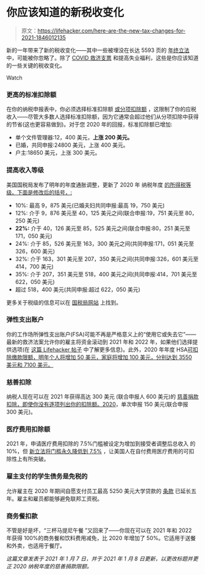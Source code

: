 # 你应该知道的新税收变化

> 原文：<https://lifehacker.com/here-are-the-new-tax-changes-for-2021-1846012135>

新的一年带来了新的税收变化——其中一些被埋没在长达 5593 页的 [年终立法](https://rules.house.gov/sites/democrats.rules.house.gov/files/BILLS-116HR133SA-RCP-116-68.pdf) 中，可能被你忽略了。除了 [COVID 救济支票](https://twocents.lifehacker.com/how-to-get-your-second-covid-relief-check-1845935356) 和提高失业福利，这些是你应该知道的一些关键的税收变化。

Watch

### **更高的标准扣除额**

在你的纳税申报表中，你必须选择标准扣除额 [或分项扣除额](https://www.nerdwallet.com/blog/taxes/itemize-take-standard-deduction/) ，这限制了你的应税收入——尽管大多数人选择标准扣除额，因为它通常会超过他们从分项扣除中获得的节省(这也更容易做到)。对于您 2020 年的回报，标准扣除额已增加:

*   单个文件管理器:12，400 美元，**上涨 200 美元。**
*   已婚，共同申报:24800 美元，上涨 400 美元。
*   户主:18650 美元，上涨 300 美元。

### **提高收入等级**

美国国税局发布了明年的年度通胀调整，更新了 2020 年 纳税年度 [的所得税等级。下面是修改后的括号，:](https://www.efile.com/irs-income-tax-return-forms-and-schedules-for-year-2020/#:~:text=IRS%20Income%20Tax%20Forms%2C%20Schedules,2021%20and%20October%2015%2C%202021.)

*   10%: 最高 9，875 美元(已婚夫妇共同申报:最高 19，750 美元)
*   12%: 介于 9，876 美元至 40，125 美元之间(联合申报:19，751 美元至 80，250 美元)
*   **22%:** 介于 40，126 美元至 85，525 美元之间(联合申报:80，251 美元至 171，050 美元)
*   24%: 介于 85，526 美元至 163，300 美元之间(共同申报:171，051 美元至 326，600 美元)
*   32%: 介于 163，301 美元至 207，350 美元之间(共同申报:326，601 美元至 414，700 美元)
*   35%: 介于 207，351 美元至 518，400 美元之间(共同申报:414，701 美元至 622，050 美元)
*   超过 518，400 美元(共同申报:超过 622，050 美元)

更多关于税级的信息可以在 [国税局网站](https://www.irs.gov/newsroom/irs-provides-tax-inflation-adjustments-for-tax-year-2020) 上找到。

### **弹性支出账户**

你的工作场所弹性支出账户(FSA)可能不再是严格意义上的“使用它或失去它”——最新的救济法案允许你的雇主将资金滚动到 2021 年和 2022 年，如果他们选择提供选项(在 [这篇 Lifehacker 帖子](https://www.kiplinger.com/taxes/tax-brackets/601634/what-are-the-income-tax-brackets) 中了解更多信息)。此外，2020 年年度 HSA[可扣除缴款限额，明年个人将增加 50 美元，家庭将增加 100 美元，分别达到 3550 美元和 7100 美元。](https://www.cnbc.com/2019/06/03/these-are-the-new-hsa-limits-for-2020.html)

### **慈善扣除**

纳税人现在可以在 2021 年获得高达 300 美元 (联合申报人 600 美元)的 [慈善捐款扣除，即使你没有逐项列出你的扣除额。](https://www.moneytalksnews.com/charitable-tax-breaks-have-been-extended-for-2021/)[2020](https://www.kiplinger.com/taxes/tax-deductions/601993/charitable-tax-deductions-an-additional-reward-for-the-gift-of-giving#:~:text=The%20%24300%20amount%20is%20per,each%20deduct%20up%20to%20%24150.)，单次申报 150 美元(联合申报 300 美元)。

### **医疗费用扣除额**

2021 年，申请医疗费用扣除的 7.5%门槛被设定为增加到接受者调整后总收入 的 10%，但 [新立法将门槛永久降低到 7.5%](https://www.forbes.com/sites/ashleaebeling/2020/12/22/medical-expense-deduction-tax-relief-is-big-win-for-seniors-in-year-end-spending-bill/?sh=232a69281b4d) ，让美国人在自付费用医疗费用的可扣除性上有所突破。

### **雇主支付的学生债务是免税的**

允许雇主在 2020 年期间自愿支付员工最高 5250 美元大学贷款的 [条款](https://www.journalofaccountancy.com/news/2020/dec/tax-provisions-in-covid-19-relief-bill-ppp-and-business-meal-deductibility.html) 已延长五年。雇主和雇员都能够避免联邦工资税。

### **商务餐扣款**

不管是好是坏，“三杯马提尼午餐 ”又回来了——你现在可以在 2021 年和 2022 年获得 100%的商务餐和饮料费用减免，比 2020 年增加了 50%。它适用于送餐和外卖，也适用于餐厅。

*这篇文章发表于 2021 年 1 月 7 日，并于 2021 年 1 月 8 日更新，以更改标题并更正 2020 纳税年度的慈善捐款限额。*